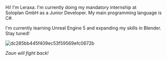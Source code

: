 Hi! I'm Leraxa. I'm currently doing my mandatory internship at  
Soloplan GmbH as a Junior Developer. My main programming language is C#.  
  
I'm currently learning Unreal Engine 5 and expanding my skills in Blender.   
Stay tuned!


![dc285bb445f409ec53f59569efc0672b](https://github.com/Leraxa/Leraxa/assets/134810929/f4b65440-22da-4927-8cf9-0ba6d7d15abc)

*Zaun will fight back!*
